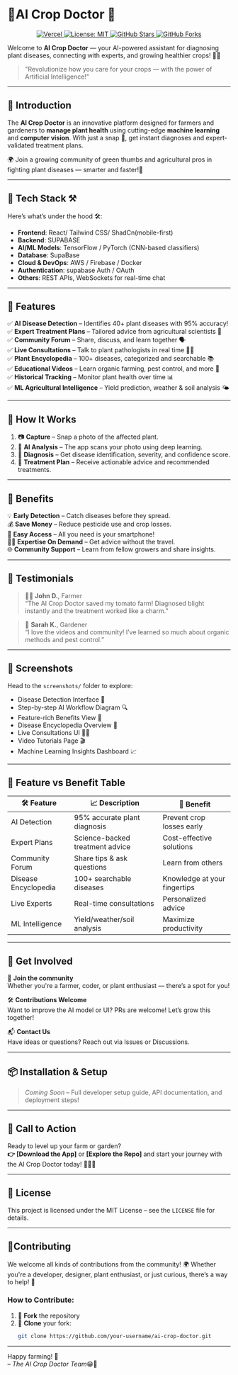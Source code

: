 # 🌿AI Crop Doctor 🤖

<p align="center">
  <a href="https://shamba-smart-scan.vercel.app/">
    <img alt="Vercel" src="https://img.shields.io/badge/Deployed%20on-Vercel-000?logo=vercel&style=flat-square">
  </a>
  <a href="https://github.com/lewiii254/shamba-smart-scan/blob/main/LICENSE">
    <img alt="License: MIT" src="https://img.shields.io/badge/License-MIT-blue.svg?style=flat-square">
  </a>
  <a href="https://github.com/lewiii254/shamba-smart-scan/stargazers">
    <img alt="GitHub Stars" src="https://img.shields.io/github/stars/lewiii254/shamba-smart-scan?style=flat-square">
  </a>
  <a href="https://github.com/lewiii254/shamba-smart-scan/network/members">
    <img alt="GitHub Forks" src="https://img.shields.io/github/forks/lewiii254/shamba-smart-scan?style=flat-square">
  </a>
</p>

Welcome to **AI Crop Doctor** — your AI-powered assistant for diagnosing plant diseases, connecting with experts, and growing healthier crops! 🚜🌱

> "Revolutionize how you care for your crops — with the power of Artificial Intelligence!"

---

## 🌟 Introduction

The **AI Crop Doctor** is an innovative platform designed for farmers and gardeners to **manage plant health** using cutting-edge **machine learning** and **computer vision**. With just a snap 📸, get instant diagnoses and expert-validated treatment plans.

🌍 Join a growing community of green thumbs and agricultural pros in fighting plant diseases — smarter and faster!🙌

---

## 🧠 Tech Stack ⚒

Here’s what’s under the hood 🛠️:

- **Frontend**: React/ Tailwind CSS/ ShadCn(mobile-first)
- **Backend**: SUPABASE
- **AI/ML Models**: TensorFlow / PyTorch (CNN-based classifiers)
- **Database**: SupaBase
- **Cloud & DevOps**: AWS / Firebase / Docker
- **Authentication**: supabase Auth / OAuth
- **Others**: REST APIs, WebSockets for real-time chat

---

## 🚀 Features

✅ **AI Disease Detection** – Identifies 40+ plant diseases with 95% accuracy!  
✅ **Expert Treatment Plans** – Tailored advice from agricultural scientists 🌾  
✅ **Community Forum** – Share, discuss, and learn together 🗣️  
✅ **Live Consultations** – Talk to plant pathologists in real time 👨‍⚕️  
✅ **Plant Encyclopedia** – 100+ diseases, categorized and searchable 📚  
✅ **Educational Videos** – Learn organic farming, pest control, and more 🎥  
✅ **Historical Tracking** – Monitor plant health over time 📊  
✅ **ML Agricultural Intelligence** – Yield prediction, weather & soil analysis 🌤️

---

## 🧪 How It Works

1. 📷 **Capture** – Snap a photo of the affected plant.
2. 🧠 **AI Analysis** – The app scans your photo using deep learning.
3. 🧾 **Diagnosis** – Get disease identification, severity, and confidence score.
4. 💊 **Treatment Plan** – Receive actionable advice and recommended treatments.

---

## 🎁 Benefits

💡 **Early Detection** – Catch diseases before they spread.  
💰 **Save Money** – Reduce pesticide use and crop losses.  
📲 **Easy Access** – All you need is your smartphone!  
👩‍🔬 **Expertise On Demand** – Get advice without the travel.  
🌐 **Community Support** – Learn from fellow growers and share insights.

---

## 💬 Testimonials

> 🧑‍🌾 **John D.**, Farmer  
> “The AI Crop Doctor saved my tomato farm! Diagnosed blight instantly and the treatment worked like a charm.”  

> 🌸 **Sarah K.**, Gardener  
> “I love the videos and community! I’ve learned so much about organic methods and pest control.”

---

## 📸 Screenshots

Head to the `screenshots/` folder to explore:

- Disease Detection Interface 🌿  
- Step-by-step AI Workflow Diagram 🔍  
- Feature-rich Benefits View 🧰  
- Disease Encyclopedia Overview 🦠  
- Live Consultations UI 🧑‍⚕️  
- Video Tutorials Page 🎬  
- Machine Learning Insights Dashboard 📈

---

## 🧾 Feature vs Benefit Table

| 🛠️ Feature | 📈 Description | 🎯 Benefit |
|------------|----------------|-------------|
| AI Detection | 95% accurate plant diagnosis | Prevent crop losses early |
| Expert Plans | Science-backed treatment advice | Cost-effective solutions |
| Community Forum | Share tips & ask questions | Learn from others |
| Disease Encyclopedia | 100+ searchable diseases | Knowledge at your fingertips |
| Live Experts | Real-time consultations | Personalized advice |
| ML Intelligence | Yield/weather/soil analysis | Maximize productivity |

---

## 👥 Get Involved

🌟 **Join the community**  
Whether you're a farmer, coder, or plant enthusiast — there’s a spot for you!

🛠️ **Contributions Welcome**  
Want to improve the AI model or UI? PRs are welcome! Let’s grow this together!

📬 **Contact Us**  
Have ideas or questions? Reach out via Issues or Discussions.

---

## 📦 Installation & Setup

> _Coming Soon_ – Full developer setup guide, API documentation, and deployment steps!

---

## 📢 Call to Action

Ready to level up your farm or garden?  
**👉 [Download the App]** or **[Explore the Repo]** and start your journey with the AI Crop Doctor today! 🌾🤖🚀

---

## 📜 License

This project is licensed under the MIT License – see the `LICENSE` file for details.

---

## 🤝Contributing

We welcome all kinds of contributions from the community! 🌍 Whether you're a developer, designer, plant enthusiast, or just curious, there’s a way to help! 💪

### How to Contribute:

1. 🍴 **Fork** the repository
2. 👯 **Clone** your fork:  
   ```bash
   git clone https://github.com/your-username/ai-crop-doctor.git

---

Happy farming! 🌻  
_– The AI Crop Doctor Team_😁🤝

